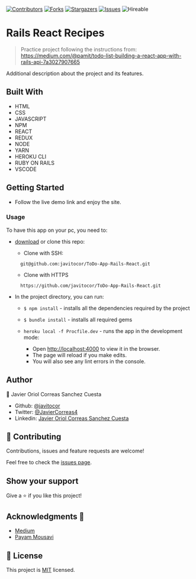 <!--
*** Thanks for checking out this README Template. If you have a suggestion that would
*** make this better, please fork the repo and create a pull request or simply open
*** an issue with the tag "enhancement".
*** Thanks again! Now go create something AMAZING! :D
-->

<!-- PROJECT SHIELDS -->
<!--
*** I'm using markdown "reference style" links for readability.
*** Reference links are enclosed in brackets [ ] instead of parentheses ( ).
*** See the bottom of this document for the declaration of the reference variables
*** for contributors-url, forks-url, etc. This is an optional, concise syntax you may use.
*** https://www.markdownguide.org/basic-syntax/#reference-style-links
-->
[![Contributors][contributors-shield]][contributors-url] 
[![Forks][forks-shield]][forks-url] 
[![Stargazers][stars-shield]][stars-url] 
[![Issues][issues-shield]][issues-url] 
![Hireable](https://cdn.rawgit.com/hiendv/hireable/master/styles/default/yes.svg) 

# Rails React Recipes

>  Practice project following the instructions from: https://medium.com/@pamit/todo-list-building-a-react-app-with-rails-api-7a3027907665


Additional description about the project and its features.

## Built With

- HTML 
- CSS
- JAVASCRIPT
- NPM
- REACT
- REDUX
- NODE
- YARN
- HEROKU CLI
- RUBY ON RAILS
- VSCODE

## Getting Started
- Follow the live demo link and enjoy the site.

### Usage
To have this app on your pc, you need to:
* [download](https://github.com/javitocor/ToDo-App-Rails-React/archive/development.zip) or clone this repo:
  - Clone with SSH:
  ```
    git@github.com:javitocor/ToDo-App-Rails-React.git
  ```
  - Clone with HTTPS
  ```
    https://github.com/javitocor/ToDo-App-Rails-React.git
  ```

* In the project directory, you can run:

  - `$ npm install` - installs all the dependencies required by the project
  - `$ bundle install` - installs all required gems

  - `heroku local -f Procfile.dev` - runs the app in the development mode:
    - Open [http://localhost:4000](http://localhost:4000) to view it in the browser.
    - The page will reload if you make edits.
    - You will also see any lint errors in the console.

## Author

👤 Javier Oriol Correas Sanchez Cuesta 
- Github: [@javitocor](https://github.com/javitocor) 
- Twitter: [@JavierCorreas4](https://twitter.com/JavierCorreas4) 
- Linkedin: [Javier Oriol Correas Sanchez Cuesta](https://www.linkedin.com/in/javier-correas-sanchez-cuesta-15289482/) 

## 🤝 Contributing

Contributions, issues and feature requests are welcome!

Feel free to check the [issues page](https://github.com/javitocor/ToDo-App-Rails-React/issues).

## Show your support

Give a ⭐️ if you like this project!

## Acknowledgments 🚀

- [Medium](https://medium.com/@pamit/todo-list-building-a-react-app-with-rails-api-7a3027907665)
- [Payam Mousavi](https://medium.com/@pamit)

## 📝 License

This project is [MIT](lic.url) licensed.

<!-- MARKDOWN LINKS & IMAGES -->
<!-- https://www.markdownguide.org/basic-syntax/#reference-style-links -->
[contributors-shield]: https://img.shields.io/github/contributors/javitocor/ToDo-App-Rails-React.svg?style=flat-square
[contributors-url]: https://github.com/javitocor/ToDo-App-Rails-React/graphs/contributors
[forks-shield]: https://img.shields.io/github/forks/javitocor/ToDo-App-Rails-React.svg?style=flat-square
[forks-url]: https://github.com/javitocor/ToDo-App-Rails-React/network/members
[stars-shield]: https://img.shields.io/github/stars/javitocor/ToDo-App-Rails-React.svg?style=flat-square
[stars-url]: https://github.com/javitocor/ToDo-App-Rails-React/stargazers
[issues-shield]: https://img.shields.io/github/issues/javitocor/ToDo-App-Rails-React.svg?style=flat-square
[issues-url]: https://github.com/javitocor/ToDo-App-Rails-React/issues